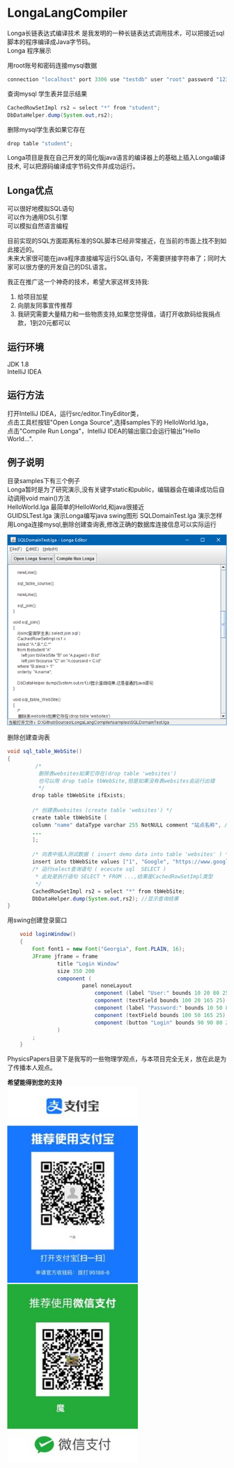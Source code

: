 # LongaLangCompiler
Longa长链表达式编译技术 是我发明的一种长链表达式调用技术，可以把接近sql脚本的程序编译成Java字节码。  
Longa 程序展示


用root账号和密码连接mysql数据
```java
connection "localhost" port 3306 use "testdb" user "root" password "123456" ;
```

查询mysql 学生表并显示结果
```java
CachedRowSetImpl rs2 = select "*" from "student"; 
DbDataHelper.dump(System.out,rs2);
```

删除mysql学生表如果它存在
```java
drop table "student";
```

Longa项目是我在自己开发的简化版java语言的编译器上的基础上插入Longa编译技术,
可以把源码编译成字节码文件并成功运行。


## Longa优点
可以很好地模拟SQL语句  
可以作为通用DSL引擎  
可以模拟自然语言编程  

目前实现的SQL方面距离标准的SQL脚本已经非常接近，在当前的市面上找不到如此接近的。  
未来大家很可能在java程序直接编写运行SQL语句，不需要拼接字符串了；同时大家可以很方便的开发自己的DSL语言。

我正在推广这一个神奇的技术，希望大家这样支持我: 
1. 给项目加星
2. 向朋友同事宣传推荐
3. 我研究需要大量精力和一些物质支持,如果您觉得值，请打开收款码给我捐点款，1到20元都可以

## 运行环境
JDK 1.8  
IntelliJ IDEA

## 运行方法
打开IntelliJ IDEA，运行src/editor.TinyEditor类，  
点击工具栏按钮"Open Longa Source",选择samples下的 HelloWorld.lga，  
点击"Compile Run Longa"，IntelliJ IDEA的输出窗口会运行输出"Hello World...".  

## 例子说明
目录samples下有三个例子  
Longa暂时是为了研究演示,没有关键字static和public，编辑器会在编译成功后自动调用void main()方法  
HelloWorld.lga 最简单的HelloWorld,和java很接近  
GUIDSLTest.lga 演示Longa编写java swing图形
SQLDomainTest.lga 演示怎样用Longa连接mysql,删除创建查询表,修改正确的数据库连接信息可以实际运行

![](resources/SQLDemo.png)

删除创建查询表
```java
void sql_table_WebSite()
{
         /*
          删除表websites如果它存在(drop table 'websites')
          也可以用 drop table tbWebSite,但是如果没有表websites会运行出错
          */
        drop table tbWebSite ifExists;

        /* 创建表websites (create table 'websites') */
        create table tbWebSite [
        column "name" dataType varchar 255 NotNULL comment "站点名称", //定义列,包括名称、数据类型、长度、备注
        ...
        ];

        /* 向表中插入测试数据 ( insert demo data into table 'websites' ) */
        insert into tbWebSite values ["1", "Google", "https://www.google.cm/", "1", "USA"] ;
        /* 运行select查询语句 ( ececute sql  SELECT ) 
         * 此处是执行语句 SELECT * FROM ...,结果是CachedRowSetImpl类型
         */
        CachedRowSetImpl rs2 = select "*" from tbWebSite; 
        DbDataHelper.dump(System.out,rs2); //显示查询结果
}
```
用swing创建登录窗口
```java
    void loginWindow()
    {
        Font font1 = new Font("Georgia", Font.PLAIN, 16);
        JFrame jframe = frame
                title "Login Window"
                size 350 200
                component (
                        panel noneLayout
                            component (label "User:" bounds 10 20 80 25 font font1)
                            component (textField bounds 100 20 165 25)
                            component (label "Password:" bounds 10 50 80 25)
                            component (textField bounds 100 50 165 25)
                            component (button "Login" bounds 90 90 80 25)
                )
        ;
    }
```
 
PhysicsPapers目录下是我写的一些物理学观点，与本项目完全无关，放在此是为了传播本人观点。  

<b>希望能得到您的支持</b>  
<img src="./收款码/支付宝收款码.jpg" width = "300" />
<img src="./收款码/微信收款码.jpg" width = "300"  />